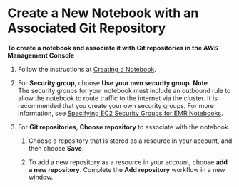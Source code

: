 # Create a New Notebook with an Associated Git Repository<a name="emr-git-repo-create-notebook"></a>

**To create a notebook and associate it with Git repositories in the AWS Management Console**

1. Follow the instructions at [Creating a Notebook](emr-managed-notebooks-create.md)\.

1. For **Security group**, choose **Use your own security group**\.
**Note**  
The security groups for your notebook must include an outbound rule to allow the notebook to route traffic to the internet via the cluster\. It is recommended that you create your own security groups\. For more information, see [Specifying EC2 Security Groups for EMR Notebooks](https://docs.aws.amazon.com/emr/latest/ManagementGuide/emr-managed-notebooks-security-groups.html)\.

1. For **Git repositories**, **Choose repository** to associate with the notebook\.

   1. Choose a repository that is stored as a resource in your account, and then choose **Save**\.

   1. To add a new repository as a resource in your account, choose **add a new repository**\. Complete the **Add repository** workflow in a new window\. 